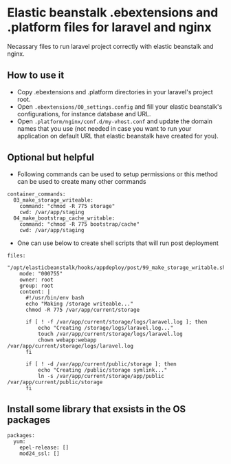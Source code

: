 # Elastic beanstalk .ebextensions and .platform files for laravel and nginx

Necassary files to run laravel project correctly with elastic beanstalk and nginx.

## How to use it

- Copy .ebextensions and .platform directories in your laravel's project root.
- Open `.ebextensions/00_settings.config` and fill your elastic beanstalk's configurations, for instance database and URL.
- Open `.platform/nginx/conf.d/my-vhost.conf` and update the domain names that you use (not needed in case you want to run your application on default URL that elastic beanstalk have created for you).

## Optional but helpful

- Following commands can be used to setup permissions or this method can be used to create many other commands

```
container_commands:
  03_make_storage_writeable:
    command: "chmod -R 775 storage"
    cwd: /var/app/staging
  04_make_bootstrap_cache_writable:
    command: "chmod -R 775 bootstrap/cache"
    cwd: /var/app/staging
```

 - One can use below to create shell scripts that will run post deployment

```
files:
  "/opt/elasticbeanstalk/hooks/appdeploy/post/99_make_storage_writable.sh":
    mode: "000755"
    owner: root
    group: root
    content: |
      #!/usr/bin/env bash
      echo "Making /storage writeable..."
      chmod -R 775 /var/app/current/storage

      if [ ! -f /var/app/current/storage/logs/laravel.log ]; then
          echo "Creating /storage/logs/laravel.log..."
          touch /var/app/current/storage/logs/laravel.log
          chown webapp:webapp /var/app/current/storage/logs/laravel.log
      fi

      if [ ! -d /var/app/current/public/storage ]; then
          echo "Creating /public/storage symlink..."
          ln -s /var/app/current/storage/app/public /var/app/current/public/storage
      fi
```

## Install some library that exsists in the OS packages

```
packages: 
  yum:
    epel-release: []
    mod24_ssl: []
```
